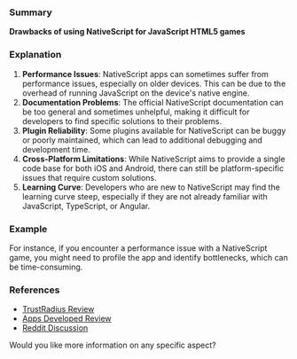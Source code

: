 ### Summary
**Drawbacks of using NativeScript for JavaScript HTML5 games**

### Explanation
1. **Performance Issues**: NativeScript apps can sometimes suffer from performance issues, especially on older devices. This can be due to the overhead of running JavaScript on the device's native engine.
2. **Documentation Problems**: The official NativeScript documentation can be too general and sometimes unhelpful, making it difficult for developers to find specific solutions to their problems.
3. **Plugin Reliability**: Some plugins available for NativeScript can be buggy or poorly maintained, which can lead to additional debugging and development time.
4. **Cross-Platform Limitations**: While NativeScript aims to provide a single code base for both iOS and Android, there can still be platform-specific issues that require custom solutions.
5. **Learning Curve**: Developers who are new to NativeScript may find the learning curve steep, especially if they are not already familiar with JavaScript, TypeScript, or Angular.

### Example
For instance, if you encounter a performance issue with a NativeScript game, you might need to profile the app and identify bottlenecks, which can be time-consuming.

### References
- [TrustRadius Review](https://www.trustradius.com/products/nativescript/reviews/all)
- [Apps Developed Review](https://appsdeveloped.com/nativescript-pros-and-cons/)
- [Reddit Discussion](https://www.reddit.com/r/javascript/comments/2y1oqi/nativescript_build_truly_native_apps_with/)

Would you like more information on any specific aspect?
